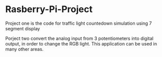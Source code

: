# Rasberry-Pi-Project

Project one is the code for traffic light countedown simulation using 7 segment display

Porject two convert the analog input from 3 potentiometers into digital output, in order to change the RGB light.
This application can be used in many other areas.
